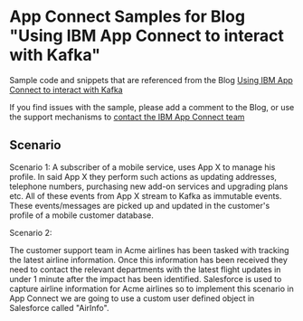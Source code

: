 # App Connect Samples for Blog "Using IBM App Connect to interact with Kafka"

Sample code and snippets that are referenced from the Blog [Using IBM App Connect to interact with Kafka](https://community.ibm.com/community/user/middleware/blogs/nidhi-modi1/2020/12/14/using-ibm-app-connect-to-interact-with-kafka?CommunityKey=77544459-9fda-40da-ae0b-fc8c76f0ce18&tab=recentcommunityblogsdashboard)

If you find issues with the sample, please add a comment to the Blog, or use the support mechanisms to [contact the IBM App Connect team](https://developer.ibm.com/integration/support-ibm-integration/#tabappconnect)

## Scenario

Scenario 1: 
A subscriber of a mobile service, uses App X to manage his profile. In said App X they perform such actions as updating addresses, telephone numbers, purchasing new add-on services and upgrading plans etc. All of these events from App X stream to Kafka as immutable events. These events/messages are picked up and updated in the customer's profile of a mobile customer database.

Scenario 2: 

The customer support team in Acme airlines has been tasked with tracking the latest airline information. Once this information has been received they need to contact the relevant departments with the latest flight updates in under 1 minute after the impact has been identified.
Salesforce is used to capture airline information for Acme airlines so to implement this scenario in App Connect we are going to use a custom user defined object in Salesforce called "AirInfo". 
